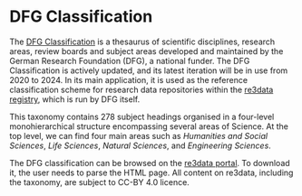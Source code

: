 # DFG Classification

The [DFG Classification](https://www.dfg.de/download/pdf/dfg_im_profil/gremien/fachkollegien/amtsperiode_2020_2024/fachsystematik_2020-2024_en_grafik.pdf) is a thesaurus of scientific disciplines, research areas, review boards and subject areas developed and maintained by the German Research Foundation (DFG), a national funder.
The DFG Classification is actively updated, and its latest iteration will be in use from 2020 to 2024.
In its main application, it is used as the reference classification scheme for research data repositories within the [re3data registry](https://www.re3data.org), which is run by DFG itself. 


This taxonomy contains 278 subject headings organised in a four-level monohierarchical structure encompassing several areas of Science. 
At the top level, we can find four main areas such as *Humanities and Social Sciences*, *Life Sciences*, *Natural Sciences*, and *Engineering Sciences*.

The DFG classification can be browsed on the [re3data portal](https://www.re3data.org/browse/by-subject). To download it, the user needs to parse the HTML page. All content on re3data, including the taxonomy, are subject to CC-BY 4.0 licence.